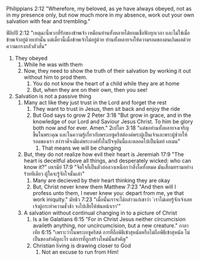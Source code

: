 Philippians 2:12 "Wherefore, my beloved, as ye have always obeyed, not as in my presence only, but now much more in my absence, work out your own salvation with fear and trembling."

ฟีลิปปี 2:12 "เหตุฉะนี้พวกที่รักของข้าพเจ้า เหมือนท่านทั้งหลายได้ยอมเชื่อฟังทุกเวลา และไม่ใช่เมื่อข้าพเจ้าอยู่ด้วยเท่านั้น แต่เดี๋ยวนี้เมื่อข้าพเจ้าไม่อยู่ด้วย ท่านทั้งหลายจงให้ความรอดของตนเกิดผลด้วยความเกรงกลัวตัวสั่น"

1. They obeyed
   1. While he was with them
   2. Now, they need to show the truth of their salvation by working it out without him to prod them.
      1. You do not know the heart of a child while they are at home
      2. But, when they are on their own, then you see!
2. Salvation is not a passive thing
   1. Many act like they just trust in the Lord and forget the rest
      1. They want to trust in Jesus, then sit back and enjoy the ride
      2. But God says to grow
         2 Peter 3:18 "But grow in grace, and in the knowledge of our Lord and Saviour Jesus Christ. To him be glory both now and for ever. Amen."
         2เปโตร 3:18 "แต่ขอท่านทั้งหลายจงเจริญขึ้นในพระคุณ และในความรู้เกี่ยวกับพระเยซูคริสต์องค์พระผู้เป็นเจ้าและพระผู้ช่วยให้รอดของเรา สง่าราศีจงมีแด่พระองค์ทั้งในปัจจุบันนี้และตลอดไปเป็นนิตย์ เอเมน"
         1. That means we will be changing
   2. But, they do not realize how evil their heart is
      Jeremiah 17:9 "The heart is deceitful above all things, and desperately wicked: who can know it?"
      เยเรมีย์ 17:9 "จิตใจก็เป็นตัวล่อลวงเหนือกว่าสิ่งใดทั้งหมด มันเสื่อมทรามอย่างร้ายทีเดียว ผู้ใดจะรู้จักใจนั้นเล่า"
      1. Many are decieved by their heart thinking they are okay
      2. But, Christ never knew them
         Matthew 7:23 "And then will I profess unto them, I never knew you: depart from me, ye that work iniquity."
         มัทธิว 7:23 "เมื่อนั้นเราจะได้กล่าวแก่เขาว่า `เราไม่เคยรู้จักเจ้าเลย เจ้าผู้กระทำความชั่วช้า จงไปเสียให้พ้นหน้าเรา'"
   3. A salvation without continual changing in to a picture of Christ
      1. Is a lie
         Galatians 6:15 "For in Christ Jesus neither circumcision availeth anything, nor uncircumcision, but a new creature."
         กาลาเทีย 6:15 "เพราะว่าในพระเยซูคริสต์ การที่ถือพิธีเข้าสุหนัตหรือไม่ถือพิธีเข้าสุหนัต ไม่เป็นของสำคัญอะไร แต่การที่ถูกสร้างใหม่นั้นสำคัญ"
      2. Christian living is drawing closer to God
         1. Not an excuse to run from Him!
